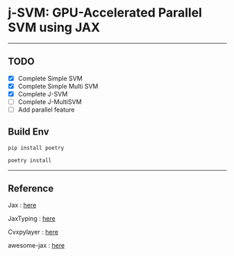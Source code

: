 # j-SVM: GPU-Accelerated Parallel SVM using JAX

---

## TODO

- [x] Complete Simple SVM
- [x] Complete Simple Multi SVM
- [x] Complete J-SVM
- [ ] Complete J-MultiSVM
- [ ] Add parallel feature

## Build Env

```sh
pip install poetry 

poetry install 
```

---

## Reference

Jax : [here](https://github.com/jax-ml/jax)

JaxTyping : [here](https://github.com/patrick-kidger/jaxtyping)

Cvxpylayer : [here](https://github.com/cvxgrp/cvxpylayers)

awesome-jax : [here](https://github.com/n2cholas/awesome-jax?tab=readme-ov-file)
